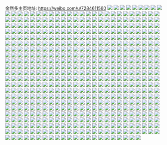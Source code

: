 金然多主页地址: https://weibo.com/u/7284611560 
![](https://wx4.sinaimg.cn/mw2000/007WZueQly1h9jnx8wd5dj32bc2bcnpd.jpg) 
![](https://wx4.sinaimg.cn/mw2000/007WZueQly1h9jd0qlh08j32c0340e3u.jpg) 
![](https://wx4.sinaimg.cn/mw2000/007WZueQly1h9jbbhhf9dj33402c0h89.jpg) 
![](https://wx4.sinaimg.cn/mw2000/007WZueQly1h9jbbifhr8j31sc2dswvz.jpg) 
![](https://wx4.sinaimg.cn/mw2000/007WZueQly1h9jbtb4vruj30qo1akdky.jpg) 
![](https://wx4.sinaimg.cn/mw2000/007WZueQly1h9jbbj893cj31sc2ds177.jpg) 
![](https://wx4.sinaimg.cn/mw2000/007WZueQly1h9jbhzihjjj30kt139k1j.jpg) 
![](https://wx4.sinaimg.cn/mw2000/007WZueQly1h9g064munsj30u03j71i8.jpg) 
![](https://wx4.sinaimg.cn/mw2000/007WZueQly1h9dqy2khn4j32bc2bcnpe.jpg) 
![](https://wx4.sinaimg.cn/mw2000/007WZueQly1h95oo28rxxj32bc2bc7wh.jpg) 
![](https://wx4.sinaimg.cn/mw2000/007WZueQly1h95otg70auj31o01o0nli.jpg) 
![](https://wx4.sinaimg.cn/mw2000/007WZueQly1h94jt4yddzj32bc2bce3u.jpg) 
![](https://wx4.sinaimg.cn/mw2000/007WZueQly1h8wcj85te2j30u00s1jwa.jpg) 
![](https://wx4.sinaimg.cn/mw2000/007WZueQly1h8s0ifh91lj30u01uo7aj.jpg) 
![](https://wx4.sinaimg.cn/mw2000/007WZueQly1h8s0ifvciyj30u01uowmy.jpg) 
![](https://wx4.sinaimg.cn/mw2000/007WZueQly1h8qqxd5sj1j34gw6pc1l2.jpg) 
![](https://wx4.sinaimg.cn/mw2000/007WZueQly1h8qqxeawc3j32yo4g0qv6.jpg) 
![](https://wx4.sinaimg.cn/mw2000/007WZueQly1h8qqxevktdj30u01hcgs9.jpg) 
![](https://wx4.sinaimg.cn/mw2000/007WZueQly1h8qqxg68pfj32dk480npg.jpg) 
![](https://wx4.sinaimg.cn/mw2000/007WZueQly1h8pwi8wyfjj32bc334qv5.jpg) 
![](https://wx4.sinaimg.cn/mw2000/007WZueQly1h8pwi83h2mj30u01uojy2.jpg) 
![](https://wx4.sinaimg.cn/mw2000/007WZueQly1h8maa5r6hzj33342bc4qq.jpg) 
![](https://wx4.sinaimg.cn/mw2000/007WZueQly1h8irtarg05j30qo0k0dg6.jpg) 
![](https://wx4.sinaimg.cn/mw2000/007WZueQly1h8irslz236j30u074u7wh.jpg) 
![](https://wx4.sinaimg.cn/mw2000/007WZueQly1h8ionk5702j32bc2bcx6q.jpg) 
![](https://wx4.sinaimg.cn/mw2000/007WZueQly1h8fx91x2j7j32bc2bc1ky.jpg) 
![](https://wx4.sinaimg.cn/mw2000/007WZueQly1h8fi3fd8ylj30u01uotjn.jpg) 
![](https://wx4.sinaimg.cn/mw2000/007WZueQly1h8fi3fxvjcj30u029y17e.jpg) 
![](https://wx4.sinaimg.cn/mw2000/007WZueQly1h8e4ji9d4nj32bc2bcnpd.jpg) 
![](https://wx4.sinaimg.cn/mw2000/007WZueQly1h8e4jhbe5rj32bc2bcu0x.jpg) 
![](https://wx4.sinaimg.cn/mw2000/007WZueQly1h8e4jjb3a3j32bc2bckjl.jpg) 
![](https://wx4.sinaimg.cn/mw2000/007WZueQly1h8adilk3b5j32bc2bcnpd.jpg) 
![](https://wx4.sinaimg.cn/mw2000/007WZueQly1h8ad8tel3ej32bc2bc4qs.jpg) 
![](https://wx4.sinaimg.cn/mw2000/007WZueQly1h8a9ic78z3j32bc2bckjl.jpg) 
![](https://wx4.sinaimg.cn/mw2000/007WZueQly1h8a8qbrqmjj32bc2bcx6p.jpg) 
![](https://wx4.sinaimg.cn/mw2000/007WZueQly1h8a8qegy6vj32bc2bce81.jpg) 
![](https://wx4.sinaimg.cn/mw2000/007WZueQly1h89dvnli3yj30qo0qodgx.jpg) 
![](https://wx4.sinaimg.cn/mw2000/007WZueQly1h878mr1xvtj31uo0u07hv.jpg) 
![](https://wx4.sinaimg.cn/mw2000/007WZueQly1h86vxfxnb1j30u015wtfj.jpg) 
![](https://wx4.sinaimg.cn/mw2000/007WZueQly1h862ihxsq1j31uo0u0drs.jpg) 
![](https://wx4.sinaimg.cn/mw2000/007WZueQly1h84wpwozwaj30u01uoqg5.jpg) 
![](https://wx4.sinaimg.cn/mw2000/007WZueQly1h84wdz0yzzj30u01uok50.jpg) 
![](https://wx4.sinaimg.cn/mw2000/007WZueQly1h84t8qchqoj32bc2bckjl.jpg) 
![](https://wx4.sinaimg.cn/mw2000/007WZueQly1h84t8rqub5j32bc2bc4qq.jpg) 
![](https://wx4.sinaimg.cn/mw2000/007WZueQly1h84qxm9wt1j32bc2bchdu.jpg) 
![](https://wx4.sinaimg.cn/mw2000/007WZueQly1h84lfynizkj32bc2bcu0x.jpg) 
![](https://wx4.sinaimg.cn/mw2000/007WZueQly1h84g5qicexj32bc2bc1kx.jpg) 
![](https://wx4.sinaimg.cn/mw2000/007WZueQly1h84g5pql09j32bc2bce81.jpg) 
![](https://wx4.sinaimg.cn/mw2000/007WZueQly1h84g5r9k2zj32bc2bcu0x.jpg) 
![](https://wx4.sinaimg.cn/mw2000/007WZueQly1h84g5scn50j32bc2bcu0y.jpg) 
![](https://wx4.sinaimg.cn/mw2000/007WZueQly1h83qhlnn5hj32bc2bcb29.jpg) 
![](https://wx4.sinaimg.cn/mw2000/007WZueQly1h83qhmhmvwj32bc2bc1kx.jpg) 
![](https://wx4.sinaimg.cn/mw2000/007WZueQly1h83qho54yjj32bc2bc7wh.jpg) 
![](https://wx4.sinaimg.cn/mw2000/007WZueQly1h83qhzkee3j32bc2bce81.jpg) 
![](https://wx4.sinaimg.cn/mw2000/007WZueQly1h839kmuevkj32bc2bcb2b.jpg) 
![](https://wx4.sinaimg.cn/mw2000/007WZueQly1h7zut4skewj32bc2bcnpe.jpg) 
![](https://wx4.sinaimg.cn/mw2000/007WZueQly1h7r63r3ejcj30o00didhp.jpg) 
![](https://wx4.sinaimg.cn/mw2000/007WZueQly1h7mcs47d1cj32bc2bckjm.jpg) 
![](https://wx4.sinaimg.cn/mw2000/007WZueQly1h7mcs5n4g5j32bc2bcx6p.jpg) 
![](https://wx4.sinaimg.cn/mw2000/007WZueQly1h7mcs6tqh4j32bc2bckjl.jpg) 
![](https://wx4.sinaimg.cn/mw2000/007WZueQly1h7maiddfm7j32bc2bcu0y.jpg) 
![](https://wx4.sinaimg.cn/mw2000/007WZueQly1h7magzi822j32bc2bcb2a.jpg) 
![](https://wx4.sinaimg.cn/mw2000/007WZueQly1h7mabtxcvxj32bc2bce82.jpg) 
![](https://wx4.sinaimg.cn/mw2000/007WZueQly1h7m1mwo6xmj32bc2bcqv7.jpg) 
![](https://wx4.sinaimg.cn/mw2000/007WZueQly1h7g0aqyu7ij32bc2bc4qp.jpg) 
![](https://wx4.sinaimg.cn/mw2000/007WZueQly1h7fzujpzzdj32bc2bcx6p.jpg) 
![](https://wx4.sinaimg.cn/mw2000/007WZueQly1h7f3dxo01pj30go0e6ac6.jpg) 
![](https://wx4.sinaimg.cn/mw2000/007WZueQly1h7f3dx78uqj30u00mnac8.jpg) 
![](https://wx4.sinaimg.cn/mw2000/007WZueQly1h7f3dxg5ilj30o20poq3e.jpg) 
![](https://wx4.sinaimg.cn/mw2000/007WZueQly1h7cnlk8bygj30qo0qowet.jpg) 
![](https://wx4.sinaimg.cn/mw2000/007WZueQly1h7cix6vf81j32bc2bcqv5.jpg) 
![](https://wx4.sinaimg.cn/mw2000/007WZueQly1h7bwhxdn1jj30u01uoalm.jpg) 
![](https://wx4.sinaimg.cn/mw2000/007WZueQly1h78i79stwwj30tz0mc436.jpg) 
![](https://wx4.sinaimg.cn/mw2000/007WZueQly1h78ekv8zr5j32bc2bc4ln.jpg) 
![](https://wx4.sinaimg.cn/mw2000/007WZueQly1h76wkrbphpj32bc2bcx6p.jpg) 
![](https://wx4.sinaimg.cn/mw2000/007WZueQly1h76wksl13kj32bc2bcdr0.jpg) 
![](https://wx4.sinaimg.cn/mw2000/007WZueQly1h6ulfrxcq6j32bc2bc4qq.jpg) 
![](https://wx4.sinaimg.cn/mw2000/007WZueQly1h6q3g2yy8xj32bc2bcqv5.jpg) 
![](https://wx4.sinaimg.cn/mw2000/007WZueQly1h6pyypzv1fj32bc2bcqv6.jpg) 
![](https://wx4.sinaimg.cn/mw2000/007WZueQly1h6pyyrgcwej32bc2bcaqh.jpg) 
![](https://wx4.sinaimg.cn/mw2000/007WZueQly1h6our8bzh1j31c00r04dn.jpg) 
![](https://wx4.sinaimg.cn/mw2000/007WZueQly1h6oy0krbjcj32bc2bcdm0.jpg) 
![](https://wx4.sinaimg.cn/mw2000/007WZueQly1h6onlhd4msj32bc2bcqv6.jpg) 
![](https://wx4.sinaimg.cn/mw2000/007WZueQly1h6oe7fk0lnj32bc2bctee.jpg) 
![](https://wx4.sinaimg.cn/mw2000/007WZueQly1h6oe7gdomtj32bc2bctg0.jpg) 
![](https://wx4.sinaimg.cn/mw2000/007WZueQly1h6mav3dz9ij32bc2bc4qp.jpg) 
![](https://wx4.sinaimg.cn/mw2000/007WZueQly1h6gu942m2yj32bc2bc7wi.jpg) 
![](https://wx4.sinaimg.cn/mw2000/007WZueQly1h6edhw2q0uj30u01uo435.jpg) 
![](https://wx4.sinaimg.cn/mw2000/007WZueQly1h67iftw0ftj32bc2bckjl.jpg) 
![](https://wx4.sinaimg.cn/mw2000/007WZueQly1h61yl5w4u6j32bc2bc1kx.jpg) 
![](https://wx4.sinaimg.cn/mw2000/007WZueQly1h61xq11o9dj32c02c0k9m.jpg) 
![](https://wx4.sinaimg.cn/mw2000/007WZueQly1h61c4dzq98j33sw3sw4qp.jpg) 
![](https://wx4.sinaimg.cn/mw2000/007WZueQly1h60ql3pmscj32bc2bc7wi.jpg) 
![](https://wx4.sinaimg.cn/mw2000/007WZueQly1h60pwvj7hdj32bc2bctt5.jpg) 
![](https://wx4.sinaimg.cn/mw2000/007WZueQly1h60pwwi09aj32bc2bcdzi.jpg) 
![](https://wx4.sinaimg.cn/mw2000/007WZueQly1h5tr7zj12oj33sw3swu0x.jpg) 
![](https://wx4.sinaimg.cn/mw2000/007WZueQly1h5scm8yh4sj32bc2bch82.jpg) 
![](https://wx4.sinaimg.cn/mw2000/007WZueQly1h5nz9m1r63j32bc2bcb29.jpg) 
![](https://wx4.sinaimg.cn/mw2000/007WZueQly1h5dn6696gyj32bc2bc7wi.jpg) 
![](https://wx4.sinaimg.cn/mw2000/007WZueQly1h5c8icxljnj30u01uotnf.jpg) 
![](https://wx4.sinaimg.cn/mw2000/007WZueQly1h5c8idmvh6j30u01uonc1.jpg) 
![](https://wx4.sinaimg.cn/mw2000/007WZueQly1h5c8ieagl7j30u01uo4dm.jpg) 
![](https://wx4.sinaimg.cn/mw2000/007WZueQly1h58tqgr5k5j32bc2bcqv5.jpg) 
![](https://wx4.sinaimg.cn/mw2000/007WZueQly1h53askwnp6j30ki0n5tah.jpg) 
![](https://wx4.sinaimg.cn/mw2000/007WZueQly1h53anzwvy2j30u013zq7q.jpg) 
![](https://wx4.sinaimg.cn/mw2000/007WZueQly1h53asdkpnfj30u01hcqgd.jpg) 
![](https://wx4.sinaimg.cn/mw2000/007WZueQly1h53aovr450j30u00u0dk2.jpg) 
![](https://wx4.sinaimg.cn/mw2000/007WZueQly1h53alt32gzj30u05ceb29.jpg) 
![](https://wx4.sinaimg.cn/mw2000/007WZueQly1h53alvhjidj30u031pni4.jpg) 
![](https://wx4.sinaimg.cn/mw2000/007WZueQly1h53apdhxfmj30u01t076x.jpg) 
![](https://wx4.sinaimg.cn/mw2000/007WZueQly1h53alwxx8xj30u034rng3.jpg) 
![](https://wx4.sinaimg.cn/mw2000/007WZueQly1h53amj0z3vj30u020qgz0.jpg) 
![](https://wx4.sinaimg.cn/mw2000/007WZueQly1h50f2cwkkbj33342bc4qq.jpg) 
![](https://wx4.sinaimg.cn/mw2000/007WZueQly1h4yaua6oc7j30u01uowpj.jpg) 
![](https://wx4.sinaimg.cn/mw2000/007WZueQly1h4y1mgfyrrj33342bce82.jpg) 
![](https://wx4.sinaimg.cn/mw2000/007WZueQly1h4xb1yqh0pj32bc2bc4qq.jpg) 
![](https://wx4.sinaimg.cn/mw2000/007WZueQly1h4xb20aqczj32bc2bcb29.jpg) 
![](https://wx4.sinaimg.cn/mw2000/007WZueQly1h4w13m0hu4j32bc2bce81.jpg) 
![](https://wx4.sinaimg.cn/mw2000/007WZueQly1h4w13ne9n7j32bc2bce82.jpg) 
![](https://wx4.sinaimg.cn/mw2000/007WZueQly1h4w175fddyj32bc2bce81.jpg) 
![](https://wx4.sinaimg.cn/mw2000/007WZueQly1h4w1786fe6j32bc2bcnpd.jpg) 
![](https://wx4.sinaimg.cn/mw2000/007WZueQly1h4v3lnxc27j32bc2bc4qp.jpg) 
![](https://wx4.sinaimg.cn/mw2000/007WZueQly1h4un695amyj32bc2bcu0x.jpg) 
![](https://wx4.sinaimg.cn/mw2000/007WZueQly1h4un65yo10j32bc2bc1ky.jpg) 
![](https://wx4.sinaimg.cn/mw2000/007WZueQly1h4sla9la50j32bc2bc4ou.jpg) 
![](https://wx4.sinaimg.cn/mw2000/007WZueQly1h4r37ugvv9j32bc2bchdu.jpg) 
![](https://wx4.sinaimg.cn/mw2000/007WZueQly1h4qipwv75lj32bc2bc4qp.jpg) 
![](https://wx4.sinaimg.cn/mw2000/007WZueQly1h4q35c9qfij30qo188q53.jpg) 
![](https://wx4.sinaimg.cn/mw2000/007WZueQly1h4pcuc8refj33sw3swx6q.jpg) 
![](https://wx4.sinaimg.cn/mw2000/007WZueQly1h4mn97vqgtj30u021ywn9.jpg) 
![](https://wx4.sinaimg.cn/mw2000/007WZueQly1h4mn98nq4ij30u01w5101.jpg) 
![](https://wx4.sinaimg.cn/mw2000/007WZueQly1h4mn9pmd31j30u01uotgb.jpg) 
![](https://wx4.sinaimg.cn/mw2000/007WZueQly1h4lkowcxwlj32bc2bcb2a.jpg) 
![](https://wx4.sinaimg.cn/mw2000/007WZueQly1h4lfusn2t4j32bc2bc7wi.jpg) 
![](https://wx4.sinaimg.cn/mw2000/007WZueQly1h4kish2ej3j32bc2bckjl.jpg) 
![](https://wx4.sinaimg.cn/mw2000/007WZueQly1h4kijszj4qj32bc2bcnpd.jpg) 
![](https://wx4.sinaimg.cn/mw2000/007WZueQly1h4kijqt5kej32bc2bchdu.jpg) 
![](https://wx4.sinaimg.cn/mw2000/007WZueQly1h4kijrxe73j32bc2bcx6p.jpg) 
![](https://wx4.sinaimg.cn/mw2000/007WZueQly1h4kidrw8f7j32bc2bc4qq.jpg) 
![](https://wx4.sinaimg.cn/mw2000/007WZueQly1h4kglltbj6j32bc2bcqv5.jpg) 
![](https://wx4.sinaimg.cn/mw2000/007WZueQly1h4kgb84h6rj32bc2bcx6q.jpg) 
![](https://wx4.sinaimg.cn/mw2000/007WZueQly1h4kdcflrjgj32bc2bcqv5.jpg) 
![](https://wx4.sinaimg.cn/mw2000/007WZueQly1h4kdc3y2qfj32bc2bcx6q.jpg) 
![](https://wx4.sinaimg.cn/mw2000/007WZueQly1h4kdc5569yj32bc2bc4qq.jpg) 
![](https://wx4.sinaimg.cn/mw2000/007WZueQly1h4kdc6qledj32bc2bcnpf.jpg) 
![](https://wx4.sinaimg.cn/mw2000/007WZueQly1h4k86r66dlj32bc2bc1ky.jpg) 
![](https://wx4.sinaimg.cn/mw2000/007WZueQly1h4jmegr6ymj31342abqjj.jpg) 
![](https://wx4.sinaimg.cn/mw2000/007WZueQly1h4jmehc5fpj31342abwuh.jpg) 
![](https://wx4.sinaimg.cn/mw2000/007WZueQly1h4h7dr9g95j30zk24x0x6.jpg) 
![](https://wx4.sinaimg.cn/mw2000/007WZueQly1h4gtqunyg4j30u01uo7bq.jpg) 
![](https://wx4.sinaimg.cn/mw2000/007WZueQly1h4ft2fhpwij32bc2bcb29.jpg) 
![](https://wx4.sinaimg.cn/mw2000/007WZueQly1h4ft2gt13kj32bc2bc4qp.jpg) 
![](https://wx4.sinaimg.cn/mw2000/007WZueQly1h46sauhj11j32bc2bce82.jpg) 
![](https://wx4.sinaimg.cn/mw2000/007WZueQly1h46samkwuhj32bc2bckjm.jpg) 
![](https://wx4.sinaimg.cn/mw2000/007WZueQly1h46sapqty0j32bc2bc7wj.jpg) 
![](https://wx4.sinaimg.cn/mw2000/007WZueQly1h46sasnryjj32bc2bc7wi.jpg) 
![](https://wx4.sinaimg.cn/mw2000/007WZueQly1h46sar8vj7j32bc2bcu0x.jpg) 
![](https://wx4.sinaimg.cn/mw2000/007WZueQly1h46ia1bf3nj32bc2bcnpd.jpg) 
![](https://wx4.sinaimg.cn/mw2000/007WZueQly1h46ia2sdy5j32bc2bchdt.jpg) 
![](https://wx4.sinaimg.cn/mw2000/007WZueQly1h46i9lg7fej32bc2bchdu.jpg) 
![](https://wx4.sinaimg.cn/mw2000/007WZueQly1h46i9pdqx0j32bc2bckjm.jpg) 
![](https://wx4.sinaimg.cn/mw2000/007WZueQly1h46i9s46hmj32bc2bchdu.jpg) 
![](https://wx4.sinaimg.cn/mw2000/007WZueQly1h46i9wshsaj32bc2bc7wj.jpg) 
![](https://wx4.sinaimg.cn/mw2000/007WZueQly1h46i9zqjnhj32bc2bcnpe.jpg) 
![](https://wx4.sinaimg.cn/mw2000/007WZueQly1h2vdy7etuij32eo38wu0y.jpg) 
![](https://wx4.sinaimg.cn/mw2000/007WZueQly1h2vdyc2c93j32eo38whdu.jpg) 
![](https://wx4.sinaimg.cn/mw2000/007WZueQly1h2vdy4z6anj32eo38wb2a.jpg) 
![](https://wx4.sinaimg.cn/mw2000/007WZueQly1h2vdydx5ibj32eo38w7wi.jpg) 
![](https://wx4.sinaimg.cn/mw2000/007WZueQly1h2vd8ckavtj32eo38w1ky.jpg) 
![](https://wx4.sinaimg.cn/mw2000/007WZueQly1h2vd8b870mj32eo38wb2a.jpg) 
![](https://wx4.sinaimg.cn/mw2000/007WZueQly1h2vccoxkm4j32bc2bcx6p.jpg) 
![](https://wx4.sinaimg.cn/mw2000/007WZueQly1h2vccqgyukj32bc2bckjm.jpg) 
![](https://wx4.sinaimg.cn/mw2000/007WZueQly1h2vcctajx6j32bc2bcu0y.jpg) 
![](https://wx4.sinaimg.cn/mw2000/007WZueQly1h2vccv6ov2j32bc2bcqv6.jpg) 
![](https://wx4.sinaimg.cn/mw2000/007WZueQly1h2vatdzvlej34mo2lsx6q.jpg) 
![](https://wx4.sinaimg.cn/mw2000/007WZueQly1h2vatgyqz0j34mo2lsu0y.jpg) 
![](https://wx4.sinaimg.cn/mw2000/007WZueQly1h2vbrnudw9j30u01uotgw.jpg) 
![](https://wx4.sinaimg.cn/mw2000/007WZueQly1h2vanciuajj32eo38we81.jpg) 
![](https://wx4.sinaimg.cn/mw2000/007WZueQly1h2vapyzmc7j30u014gn2l.jpg) 
![](https://wx4.sinaimg.cn/mw2000/007WZueQly1h2vapj4rq2j30u014gjx1.jpg) 
![](https://wx4.sinaimg.cn/mw2000/007WZueQly1h2vaolwa6hj30u014gaeq.jpg) 
![](https://wx4.sinaimg.cn/mw2000/007WZueQly1h2v5a3jlhpj32eo38wqv5.jpg) 
![](https://wx4.sinaimg.cn/mw2000/007WZueQly1h2v5adr03nj30qo0zyacw.jpg) 
![](https://wx4.sinaimg.cn/mw2000/007WZueQly1h1t8qo6393j32204kgb2a.jpg) 
![](https://wx4.sinaimg.cn/mw2000/007WZueQly1h1t85zjukaj32bc2bc4qp.jpg) 
![](https://wx4.sinaimg.cn/mw2000/007WZueQly1h1t3m12m4sj30u01uodr8.jpg) 
![](https://wx4.sinaimg.cn/mw2000/007WZueQly1h1sz4zxd7vj30k00zkdkg.jpg) 
![](https://wx4.sinaimg.cn/mw2000/007WZueQly1h1sx7fhkwgj30u01uok1v.jpg) 
![](https://wx4.sinaimg.cn/mw2000/007WZueQly1h1sx7cvky3j30u01uoq6k.jpg) 
![](https://wx4.sinaimg.cn/mw2000/007WZueQly1h1sxaeek1kj32bc2bc4qp.jpg) 
![](https://wx4.sinaimg.cn/mw2000/007WZueQly1h1sra6z6wwj32bc2bchdu.jpg) 
![](https://wx4.sinaimg.cn/mw2000/007WZueQly1h1sr9zre21j32bc2bcb2a.jpg) 
![](https://wx4.sinaimg.cn/mw2000/007WZueQly1h1sra3f78hj32bc2bcnpe.jpg) 
![](https://wx4.sinaimg.cn/mw2000/007WZueQly1h1rzho539cj308w0a0gm6.jpg) 
![](https://wx4.sinaimg.cn/mw2000/007WZueQly1h1rzhrhdzhj32eo38we81.jpg) 
![](https://wx4.sinaimg.cn/mw2000/007WZueQly1h1rzhtw7iij32eo38wu0y.jpg) 
![](https://wx4.sinaimg.cn/mw2000/007WZueQly1h1rzhvs2cjj32eo38w7wi.jpg) 
![](https://wx4.sinaimg.cn/mw2000/007WZueQly1h1rzhwalt5j308w0a0wf5.jpg) 
![](https://wx4.sinaimg.cn/mw2000/007WZueQly1h1rzhyg2r4j32eo38we82.jpg) 
![](https://wx4.sinaimg.cn/mw2000/007WZueQly1h1rzhzdhsnj31hc1o0aya.jpg) 
![](https://wx4.sinaimg.cn/mw2000/007WZueQly1h1rzi0zc80j32eo38w1ky.jpg) 
![](https://wx4.sinaimg.cn/mw2000/007WZueQly1h1rzi3ofoij32eo38wb2a.jpg) 
![](https://wx4.sinaimg.cn/mw2000/007WZueQly1h1rzf9jgqoj32eo38whdw.jpg) 
![](https://wx4.sinaimg.cn/mw2000/007WZueQly1h1rzemesroj32eo38w7wi.jpg) 
![](https://wx4.sinaimg.cn/mw2000/007WZueQly1h1rzeoqy1aj32eo38wkjm.jpg) 
![](https://wx4.sinaimg.cn/mw2000/007WZueQly1h1rz9qk8bnj32eo38wkjl.jpg) 
![](https://wx4.sinaimg.cn/mw2000/007WZueQly1h1rr9dzebvj32bc2bcu0x.jpg) 
![](https://wx4.sinaimg.cn/mw2000/007WZueQly1h1roghuabij32bc2bchdu.jpg) 
![](https://wx4.sinaimg.cn/mw2000/007WZueQly1h12teyjt9gj32eo38w1cm.jpg) 
![](https://wx4.sinaimg.cn/mw2000/007WZueQly1h12te96ubuj32eo38w1j7.jpg) 
![](https://wx4.sinaimg.cn/mw2000/007WZueQly1h12tea6c5wj32eo38w4qp.jpg) 
![](https://wx4.sinaimg.cn/mw2000/007WZueQly1h12teaw4ynj32eo38we4p.jpg) 
![](https://wx4.sinaimg.cn/mw2000/007WZueQly1h12tdc8cq4j32eo38whdu.jpg) 
![](https://wx4.sinaimg.cn/mw2000/007WZueQly1h12tde81j4j32eo38wx6p.jpg) 
![](https://wx4.sinaimg.cn/mw2000/007WZueQly1h12tdg16q2j32eo38wx6q.jpg) 
![](https://wx4.sinaimg.cn/mw2000/007WZueQly1h12tdhpu01j32eo38w4qq.jpg) 
![](https://wx4.sinaimg.cn/mw2000/007WZueQly1h12tdizdggj32eo38w1ky.jpg) 
![](https://wx4.sinaimg.cn/mw2000/007WZueQly1h12tdkdrz7j32eo38wnpe.jpg) 
![](https://wx4.sinaimg.cn/mw2000/007WZueQly1h12tdlja3hj32eo38w7wi.jpg) 
![](https://wx4.sinaimg.cn/mw2000/007WZueQly1h12tdnaikjj32eo38we83.jpg) 
![](https://wx4.sinaimg.cn/mw2000/007WZueQly1h12tdpa2asj32eo38whdv.jpg) 
![](https://wx4.sinaimg.cn/mw2000/007WZueQly1h12t1eyncqj32eo38w4qq.jpg) 
![](https://wx4.sinaimg.cn/mw2000/007WZueQly1h12t1g21tuj32eo38w7wi.jpg) 
![](https://wx4.sinaimg.cn/mw2000/007WZueQly1h12syhb8vxj32eo38we82.jpg) 
![](https://wx4.sinaimg.cn/mw2000/007WZueQly1h12syjwewwj32eo38wnpe.jpg) 
![](https://wx4.sinaimg.cn/mw2000/007WZueQly1h12syl8jm7j32eo38wu0y.jpg) 
![](https://wx4.sinaimg.cn/mw2000/007WZueQly1h12syn4fdaj308w0a0q3k.jpg) 
![](https://wx4.sinaimg.cn/mw2000/007WZueQly1h12syms6wnj32eo38wkjl.jpg) 
![](https://wx4.sinaimg.cn/mw2000/007WZueQly1h12sylwm44j32eo38wb1p.jpg) 
![](https://wx4.sinaimg.cn/mw2000/007WZueQly1h12sx0b64mj32eo38w1ky.jpg) 
![](https://wx4.sinaimg.cn/mw2000/007WZueQly1h12swbjr63j32eo38wnpe.jpg) 
![](https://wx4.sinaimg.cn/mw2000/007WZueQly1h12sq3jwlfj32eo38wb2b.jpg) 
![](https://wx4.sinaimg.cn/mw2000/007WZueQly1h12sq6b874j32eo38wkjm.jpg) 
![](https://wx4.sinaimg.cn/mw2000/007WZueQly1h12sq7sn1zj32eo38wb2b.jpg) 
![](https://wx4.sinaimg.cn/mw2000/007WZueQly1h12sq4x4xlj32eo38wkjm.jpg) 
![](https://wx4.sinaimg.cn/mw2000/007WZueQly1h12sp3tn5kj32eo38w4qg.jpg) 
![](https://wx4.sinaimg.cn/mw2000/007WZueQly1h12sm791lej32eo38wkjm.jpg) 
![](https://wx4.sinaimg.cn/mw2000/007WZueQly1h12sm8qln4j32eo38we82.jpg) 
![](https://wx4.sinaimg.cn/mw2000/007WZueQly1h12sma7ltcj32eo38wb2a.jpg) 
![](https://wx4.sinaimg.cn/mw2000/007WZueQly1h12sgl8szaj32eo38we82.jpg) 
![](https://wx4.sinaimg.cn/mw2000/007WZueQly1h12sgmykjjj32eo38wb2a.jpg) 
![](https://wx4.sinaimg.cn/mw2000/007WZueQly1h12sgojsrhj32eo38whdu.jpg) 
![](https://wx4.sinaimg.cn/mw2000/007WZueQly1h12sgpwzh6j32eo38wkjm.jpg) 
![](https://wx4.sinaimg.cn/mw2000/007WZueQly1h12mvgqmdsj308w0a0aao.jpg) 
![](https://wx4.sinaimg.cn/mw2000/007WZueQly1h12mvh8zldj308w0a03yw.jpg) 
![](https://wx4.sinaimg.cn/mw2000/007WZueQly1h12mvhgj3ej308w0a00sz.jpg) 
![](https://wx4.sinaimg.cn/mw2000/007WZueQly1h12mvho7yej308w0a0dg9.jpg) 
![](https://wx4.sinaimg.cn/mw2000/007WZueQly1h12m804otrj30xk14o0y3.jpg) 
![](https://wx4.sinaimg.cn/mw2000/007WZueQly1h12m80r0b0j31hc1404cm.jpg) 
![](https://wx4.sinaimg.cn/mw2000/007WZueQly1h12iwzpvn3j32eo38wu0z.jpg) 
![](https://wx4.sinaimg.cn/mw2000/007WZueQly1h12imse5xrj32eo38wnpd.jpg) 
![](https://wx4.sinaimg.cn/mw2000/007WZueQly1h0zsfz433vj32bc2bcnpd.jpg) 
![](https://wx4.sinaimg.cn/mw2000/007WZueQly1h0zsg22g6kj32bc2bc7wi.jpg) 
![](https://wx4.sinaimg.cn/mw2000/007WZueQly1h0zsg0ph0mj32bc2bc4qq.jpg) 
![](https://wx4.sinaimg.cn/mw2000/007WZueQly1h0zsg2pdlbj30zj1hcdwq.jpg) 
![](https://wx4.sinaimg.cn/mw2000/007WZueQly1h0zsg6vkmtj347q2dce82.jpg) 
![](https://wx4.sinaimg.cn/mw2000/007WZueQly1h0zsg4s3buj33341qib2a.jpg) 
![](https://wx4.sinaimg.cn/mw2000/007WZueQly1h0x09k8h3ij30u01uo11g.jpg) 
![](https://wx4.sinaimg.cn/mw2000/007WZueQly1h0x09kk24mj30u01uodo7.jpg) 
![](https://wx4.sinaimg.cn/mw2000/007WZueQly1h0x09lccb9j32bc2bcu0x.jpg) 
![](https://wx4.sinaimg.cn/mw2000/007WZueQly1h0x09m83pdj32bc2bcu0x.jpg) 
![](https://wx4.sinaimg.cn/mw2000/007WZueQly1h0wmxzufqxj30u01uo4a0.jpg) 
![](https://wx4.sinaimg.cn/mw2000/007WZueQly1h0wgc60iz1j30qo0f0dh6.jpg) 
![](https://wx4.sinaimg.cn/mw2000/007WZueQly1h0wgc697jhj30qo0f0wfl.jpg) 
![](https://wx4.sinaimg.cn/mw2000/007WZueQly1h0wfas5hc2j32bc2bc1kx.jpg) 
![](https://wx4.sinaimg.cn/mw2000/007WZueQly1h0wfaso0qvj31kx1kxdz1.jpg) 
![](https://wx4.sinaimg.cn/mw2000/007WZueQly1h0wf7cygocj32bc2bcqv5.jpg) 
![](https://wx4.sinaimg.cn/mw2000/007WZueQly1h0wbf8mjnyj30u00n5q66.jpg) 
![](https://wx4.sinaimg.cn/mw2000/007WZueQly1h0vsuc8r4fj32bc2bcayj.jpg) 
![](https://wx4.sinaimg.cn/mw2000/007WZueQly1h0vsudhaylj32bc2bc1kx.jpg) 
![](https://wx4.sinaimg.cn/mw2000/007WZueQly1h0vpdr4fpwj32bc2bckjm.jpg) 
![](https://wx4.sinaimg.cn/mw2000/007WZueQly1h0vnwauybqj30u01uo108.jpg) 
![](https://wx4.sinaimg.cn/mw2000/007WZueQly1h0vg6q1b27j30u00v679a.jpg) 
![](https://wx4.sinaimg.cn/mw2000/007WZueQly1h0un6ovn6sj32bc2bcx6p.jpg) 
![](https://wx4.sinaimg.cn/mw2000/007WZueQly1h0un6prtsgj32bc2bce81.jpg) 
![](https://wx4.sinaimg.cn/mw2000/007WZueQly1h0tf4byij6j32bc2bc1ky.jpg) 
![](https://wx4.sinaimg.cn/mw2000/007WZueQgy1h0saeb3p57j30u009h75y.jpg) 
![](https://wx4.sinaimg.cn/mw2000/007WZueQly1h0s201y8jfj30c80ga3yj.jpg) 
![](https://wx4.sinaimg.cn/mw2000/007WZueQly1h0r8v4mp4qj33sw3sw7wh.jpg) 
![](https://wx4.sinaimg.cn/mw2000/007WZueQly1h0r8v5t4evj32bc2bc4qp.jpg) 
![](https://wx4.sinaimg.cn/mw2000/007WZueQly1h0r8v7aqimj32bc2bcb29.jpg) 
![](https://wx4.sinaimg.cn/mw2000/007WZueQly1h0r8v8bf4aj32bc2bce81.jpg) 
![](https://wx4.sinaimg.cn/mw2000/007WZueQly1h0r8vag2gbj33sw3swb29.jpg) 
![](https://wx4.sinaimg.cn/mw2000/007WZueQly1h0r8vbp6csj32bc2bc1ij.jpg) 
![](https://wx4.sinaimg.cn/mw2000/007WZueQly1h0r42kflbxj30u00gxwij.jpg) 
![](https://wx4.sinaimg.cn/mw2000/007WZueQly1h0qzf96gavj32bc2bchdu.jpg) 
![](https://wx4.sinaimg.cn/mw2000/007WZueQly1h0qxbesmovj32bc2bcu0x.jpg) 
![](https://wx4.sinaimg.cn/mw2000/007WZueQly1h0qnvzskt4j31uo0u0qii.jpg) 
![](https://wx4.sinaimg.cn/mw2000/007WZueQly1h0qnw0b3x0j31uo0u04ed.jpg) 
![](https://wx4.sinaimg.cn/mw2000/007WZueQly1h0qnw0yh8gj31uo0u0nc5.jpg) 
![](https://wx4.sinaimg.cn/mw2000/007WZueQly1h0qnw1khooj31uo0u0k67.jpg) 
![](https://wx4.sinaimg.cn/mw2000/007WZueQly1h0qnw24jn2j31uo0u0h08.jpg) 
![](https://wx4.sinaimg.cn/mw2000/007WZueQly1h0qnw2l4opj31uo0u0k5r.jpg) 
![](https://wx4.sinaimg.cn/mw2000/007WZueQly1h0qnw36qfsj31uo0u0wtc.jpg) 
![](https://wx4.sinaimg.cn/mw2000/007WZueQly1h0qnw3q096j31uo0u04d8.jpg) 
![](https://wx4.sinaimg.cn/mw2000/007WZueQly1h0osp9imk1j32c02c0hdt.jpg) 
![](https://wx4.sinaimg.cn/mw2000/007WZueQly1h0ospahvc3j32c02c0npd.jpg) 
![](https://wx4.sinaimg.cn/mw2000/007WZueQly1h0ospk6io8j33sw3sw1kz.jpg) 
![](https://wx4.sinaimg.cn/mw2000/007WZueQly1h0ospmfrc9j32bc2bc1kx.jpg) 
![](https://wx4.sinaimg.cn/mw2000/007WZueQly1h0osphrz44j32bc2bc1ky.jpg) 
![](https://wx4.sinaimg.cn/mw2000/007WZueQly1h0ospg4p1yj32bc2bcnpd.jpg) 
![](https://wx4.sinaimg.cn/mw2000/007WZueQly1h0osplacvwj32bc2bc1kx.jpg) 
![](https://wx4.sinaimg.cn/mw2000/007WZueQly1h0ospcvligj33sw3swhdu.jpg) 
![](https://wx4.sinaimg.cn/mw2000/007WZueQly1h0ospf4t8xj33sw3swnpe.jpg) 
![](https://wx4.sinaimg.cn/mw2000/007WZueQgy1h0myyghalhj32bc2bckjl.jpg) 
![](https://wx4.sinaimg.cn/mw2000/007WZueQly1h0mgpg7msaj30u01uo7bw.jpg) 
![](https://wx4.sinaimg.cn/mw2000/007WZueQly1h0lzda449bj30u01uoqa2.jpg) 
![](https://wx4.sinaimg.cn/mw2000/007WZueQly1h0kw3dfmrtj309zcmse81.jpg) 
![](https://wx4.sinaimg.cn/mw2000/007WZueQly1h0kw3eh1yaj30u07t2b29.jpg) 
![](https://wx4.sinaimg.cn/mw2000/007WZueQly1h0kw3h91gpj30lbcms1ky.jpg) 
![](https://wx4.sinaimg.cn/mw2000/007WZueQly1h0kw3kll7uj30r4cmyqv7.jpg) 
![](https://wx4.sinaimg.cn/mw2000/007WZueQly1h0kw3oiytjj30locn4hdv.jpg) 
![](https://wx4.sinaimg.cn/mw2000/007WZueQly1h0j2zktvugj30u01uodm7.jpg) 
![](https://wx4.sinaimg.cn/mw2000/007WZueQly1h0j2zlceu0j30u01uowkp.jpg) 
![](https://wx4.sinaimg.cn/mw2000/007WZueQly1h0inbzha8pj32bc2bchdt.jpg) 
![](https://wx4.sinaimg.cn/mw2000/007WZueQly1h0fk1w6undj30u027iqii.jpg) 
![](https://wx4.sinaimg.cn/mw2000/007WZueQly1h0fk3s1hvyj30u014wn8m.jpg) 
![](https://wx4.sinaimg.cn/mw2000/007WZueQly1h0fderncefj30u00u0dka.jpg) 
![](https://wx4.sinaimg.cn/mw2000/007WZueQly1h0fdcb9a6ij32bc2bc7wh.jpg) 
![](https://wx4.sinaimg.cn/mw2000/007WZueQly1h0edrcrqmvj31uo0u0wqu.jpg) 
![](https://wx4.sinaimg.cn/mw2000/007WZueQly1h0dgnztfzjj32bc2bc1ky.jpg) 
![](https://wx4.sinaimg.cn/mw2000/007WZueQly1h0dgonloahj30u0475hdt.jpg) 
![](https://wx4.sinaimg.cn/mw2000/007WZueQly1h0avmiy71mj30u00ey0vm.jpg) 
![](https://wx4.sinaimg.cn/mw2000/007WZueQly1h0avmj8mr9j30u00fntah.jpg) 
![](https://wx4.sinaimg.cn/mw2000/007WZueQly1h0avmk6wg3j30u00fqn15.jpg) 
![](https://wx4.sinaimg.cn/mw2000/007WZueQly1h0avmkqvnyj30z90wmndd.jpg) 
![](https://wx4.sinaimg.cn/mw2000/007WZueQly1h0avml57ndj31831qdjz0.jpg) 
![](https://wx4.sinaimg.cn/mw2000/007WZueQly1h0avnv3nbtj306q06yaa3.jpg) 
![](https://wx4.sinaimg.cn/mw2000/007WZueQly1h0augt6c1vj32bc2bcx6p.jpg) 
![](https://wx4.sinaimg.cn/mw2000/007WZueQly1h0augx47loj32bc2bcqv5.jpg) 
![](https://wx4.sinaimg.cn/mw2000/007WZueQly1h0auh0pygsj32bc2bcu0x.jpg) 
![](https://wx4.sinaimg.cn/mw2000/007WZueQly1h0aqwpr7vsj30u01uowlq.jpg) 
![](https://wx4.sinaimg.cn/mw2000/007WZueQly1h0aqwq050jj30u01uoahd.jpg) 
![](https://wx4.sinaimg.cn/mw2000/007WZueQly1h0aqwqdheqj30u01uojyp.jpg) 
![](https://wx4.sinaimg.cn/mw2000/007WZueQly1h0aqwrbaw9j30u01uothl.jpg) 
![](https://wx4.sinaimg.cn/mw2000/007WZueQly1h0aqwrp5i0j30u01uo46b.jpg) 
![](https://wx4.sinaimg.cn/mw2000/007WZueQly1h07f4lvfwjj32eo38wx6q.jpg) 
![](https://wx4.sinaimg.cn/mw2000/007WZueQly1h07f4nlvefj32eo38wnpe.jpg) 
![](https://wx4.sinaimg.cn/mw2000/007WZueQly1h07erbugprj32eo38w7wi.jpg) 
![](https://wx4.sinaimg.cn/mw2000/007WZueQly1h07et6olnnj32eo38w000.jpg) 
![](https://wx4.sinaimg.cn/mw2000/007WZueQly1h07etpj5m3j32eo38whdv.jpg) 
![](https://wx4.sinaimg.cn/mw2000/007WZueQly1h07exkixj1j32eo38wqv5.jpg) 
![](https://wx4.sinaimg.cn/mw2000/007WZueQly1h07exnm552j32eo38we82.jpg) 
![](https://wx4.sinaimg.cn/mw2000/007WZueQly1h07expq33kj32eo38wqv5.jpg) 
![](https://wx4.sinaimg.cn/mw2000/007WZueQly1h07ext38xbj32eo38wkjl.jpg) 
![](https://wx4.sinaimg.cn/mw2000/007WZueQly1h07f29nkbbj32eo38wkjl.jpg) 
![](https://wx4.sinaimg.cn/mw2000/007WZueQly1h07f2eaoayj32eo38wb2a.jpg) 
![](https://wx4.sinaimg.cn/mw2000/007WZueQly1h07etwmz5dj32eo38wqv6.jpg) 
![](https://wx4.sinaimg.cn/mw2000/007WZueQly1gzf4rrm0f7j32bc2bc1kz.jpg) 
![](https://wx4.sinaimg.cn/mw2000/007WZueQly1gzf4sqfgkgj30u00u0dok.jpg) 
![](https://wx4.sinaimg.cn/mw2000/007WZueQly1gzed41qgr2j32bc2bc1ky.jpg) 
![](https://wx4.sinaimg.cn/mw2000/007WZueQly1gzed438u82j32bc2bc7wi.jpg) 
![](https://wx4.sinaimg.cn/mw2000/007WZueQly1gzdx3u5uhdj32bc2bchdu.jpg) 
![](https://wx4.sinaimg.cn/mw2000/007WZueQly1gzdeqbq56aj32bc2bcb2a.jpg) 
![](https://wx4.sinaimg.cn/mw2000/007WZueQly1gzdeqcsmlfj30u00u0gtp.jpg) 
![](https://wx4.sinaimg.cn/mw2000/007WZueQly1gzdeqd5381j31r70zj0vx.jpg) 
![](https://wx4.sinaimg.cn/mw2000/007WZueQly1gzdcut0m4rj30b10b4aa9.jpg) 
![](https://wx4.sinaimg.cn/mw2000/007WZueQly1gzb1bvjh56j30u01uo13o.jpg) 
![](https://wx4.sinaimg.cn/mw2000/007WZueQly1gza12c1nkwj30u02iktp4.jpg) 
![](https://wx4.sinaimg.cn/mw2000/007WZueQly1gz9zh9n0kxj30tk1s0qtg.jpg) 
![](https://wx4.sinaimg.cn/mw2000/007WZueQly1gz9vvj2v7fj30u09te7wj.jpg) 
![](https://wx4.sinaimg.cn/mw2000/007WZueQly1gz8jjjmcruj30u01uo7ea.jpg) 
![](https://wx4.sinaimg.cn/mw2000/007WZueQly1gz8jjkehtfj30u03sye42.jpg) 
![](https://wx4.sinaimg.cn/mw2000/007WZueQly1gz8jlm5khgj30u0bb2npe.jpg) 
![](https://wx4.sinaimg.cn/mw2000/007WZueQly1gz8dstofp7j30u012kq8v.jpg) 
![](https://wx4.sinaimg.cn/mw2000/007WZueQly1gz8auq21cgj32bc2bcu0y.jpg) 
![](https://wx4.sinaimg.cn/mw2000/007WZueQly1gz8auobyuqj32bc2bc4qq.jpg) 
![](https://wx4.sinaimg.cn/mw2000/007WZueQly1gz8aumk7cfj32bc2bcb2a.jpg) 
![](https://wx4.sinaimg.cn/mw2000/007WZueQly1gz8auk8508j32bc2bcqv6.jpg) 
![](https://wx4.sinaimg.cn/mw2000/007WZueQly1gz89x22udej32bc2bcnpd.jpg) 
![](https://wx4.sinaimg.cn/mw2000/007WZueQly1gz89msxaexj32bc2bce81.jpg) 
![](https://wx4.sinaimg.cn/mw2000/007WZueQly1gz70oernwoj30u00npjt2.jpg) 
![](https://wx4.sinaimg.cn/mw2000/007WZueQly1gz6dk7i3f8j32bc2bchdu.jpg) 
![](https://wx4.sinaimg.cn/mw2000/007WZueQly1gz5t2o4mqwj30u01uotrh.jpg) 
![](https://wx4.sinaimg.cn/mw2000/007WZueQly1gz5t2oxyroj30u01uongh.jpg) 
![](https://wx4.sinaimg.cn/mw2000/007WZueQly1gz5dnqio7fj30u01uoafy.jpg) 
![](https://wx4.sinaimg.cn/mw2000/007WZueQly1gz3pked0shj30u01uownz.jpg) 
![](https://wx4.sinaimg.cn/mw2000/007WZueQly1gz3pkfah1nj30u00za4my.jpg) 
![](https://wx4.sinaimg.cn/mw2000/007WZueQly1gz3pkg1ppwj30u00zae3d.jpg) 
![](https://wx4.sinaimg.cn/mw2000/007WZueQly1gz3pkgkg8jj30ku0oitmh.jpg) 
![](https://wx4.sinaimg.cn/mw2000/007WZueQly1gz3pkh2ad9j30ku0oiqga.jpg) 
![](https://wx4.sinaimg.cn/mw2000/007WZueQly1gz3pfpb6pkj32bc2bcqv6.jpg) 
![](https://wx4.sinaimg.cn/mw2000/007WZueQly1gz3pfqgd9qj32bc2bckjm.jpg) 
![](https://wx4.sinaimg.cn/mw2000/007WZueQly1gz3otypldfj32bc2bcqv5.jpg) 
![](https://wx4.sinaimg.cn/mw2000/007WZueQly1gz2zldrqpjj32bc2bcqv5.jpg) 
![](https://wx4.sinaimg.cn/mw2000/007WZueQly1gz2zlf3c3gj32bc2bcx6p.jpg) 
![](https://wx4.sinaimg.cn/mw2000/007WZueQly1gz2ztlk3ntj30u04t9kjl.jpg) 
![](https://wx4.sinaimg.cn/mw2000/007WZueQly1gz1ti9zd8oj31be0zjgpe.jpg) 
![](https://wx4.sinaimg.cn/mw2000/007WZueQly1gz0pjtt4yqj31400u0ney.jpg) 
![](https://wx4.sinaimg.cn/mw2000/007WZueQly1gz0pjushd4j31400u0arx.jpg) 
![](https://wx4.sinaimg.cn/mw2000/007WZueQly1gz0pjvyzt9j31400u0apw.jpg) 
![](https://wx4.sinaimg.cn/mw2000/007WZueQly1gz0pjxps9kj32bc2bckjm.jpg) 
![](https://wx4.sinaimg.cn/mw2000/007WZueQly1gz0pjyl1n8j30u0140h0y.jpg) 
![](https://wx4.sinaimg.cn/mw2000/007WZueQly1gz0pjzqcntj30u0140nd1.jpg) 
![](https://wx4.sinaimg.cn/mw2000/007WZueQly1gz0pk0hn78j30u02cuwt2.jpg) 
![](https://wx4.sinaimg.cn/mw2000/007WZueQly1gyyz9zarlwj30im0dz0uq.jpg) 
![](https://wx4.sinaimg.cn/mw2000/007WZueQly1gyyz9ztbyaj30im0dzgnc.jpg) 
![](https://wx4.sinaimg.cn/mw2000/007WZueQly1gyydx7atl6j32bc2bc7wi.jpg) 
![](https://wx4.sinaimg.cn/mw2000/007WZueQly1gyydx9eii7j30u00u0dl7.jpg) 
![](https://wx4.sinaimg.cn/mw2000/007WZueQly1gyxbizrnt2j30u01uodr4.jpg) 
![](https://wx4.sinaimg.cn/mw2000/007WZueQly1gyx8di2piyj30e91agadv.jpg) 
![](https://wx4.sinaimg.cn/mw2000/007WZueQly1gyx5yz0vurj32bc2bcnpf.jpg) 
![](https://wx4.sinaimg.cn/mw2000/007WZueQly1gyx5z0n4xyj32bc2bc4qr.jpg) 
![](https://wx4.sinaimg.cn/mw2000/007WZueQly1gywv4woxy0j32bc2bc7wh.jpg) 
![](https://wx4.sinaimg.cn/mw2000/007WZueQly1gyw0aikbjyj30u00u046o.jpg) 
![](https://wx4.sinaimg.cn/mw2000/007WZueQly1gyw0cuux42j30u00u0k0w.jpg) 
![](https://wx4.sinaimg.cn/mw2000/007WZueQly1gyw0cve2rxj30u00u0gtb.jpg) 
![](https://wx4.sinaimg.cn/mw2000/007WZueQly1gyw0awkggpj30u00u010q.jpg) 
![](https://wx4.sinaimg.cn/mw2000/007WZueQly1gyw0718nwaj32bc2bc7wi.jpg) 
![](https://wx4.sinaimg.cn/mw2000/007WZueQly1gyvvv3hlcbj30st0stdjl.jpg) 
![](https://wx4.sinaimg.cn/mw2000/007WZueQly1gyum1fbd3wj30u04wkb29.jpg) 
![](https://wx4.sinaimg.cn/mw2000/007WZueQly1gysjrnp6f8j30qo12t78p.jpg) 
![](https://wx4.sinaimg.cn/mw2000/007WZueQly1gyrhe58icnj30u03oj4qp.jpg) 
![](https://wx4.sinaimg.cn/mw2000/007WZueQly1gyrhe62t9wj30u01uok6s.jpg) 
![](https://wx4.sinaimg.cn/mw2000/007WZueQly1gyr3wfxsn3j30e80aojsj.jpg) 
![](https://wx4.sinaimg.cn/mw2000/007WZueQly1gyr3wfnvrtj30e80aowfn.jpg) 
![](https://wx4.sinaimg.cn/mw2000/007WZueQly1gyr3wfctkmj30e80aoaaw.jpg) 
![](https://wx4.sinaimg.cn/mw2000/007WZueQly1gyqv80wsvyj30u00u077g.jpg) 
![](https://wx4.sinaimg.cn/mw2000/007WZueQly1gyqv9cun9lj30m80glq7r.jpg) 
![](https://wx4.sinaimg.cn/mw2000/007WZueQly1gyqv9dbyknj30m80gldl7.jpg) 
![](https://wx4.sinaimg.cn/mw2000/007WZueQly1gyqv829xqij30u06utwxo.jpg) 
![](https://wx4.sinaimg.cn/mw2000/007WZueQly1gyqv83m7guj30u04o5kjl.jpg) 
![](https://wx4.sinaimg.cn/mw2000/007WZueQly1gyqv9dn24wj30c80c8aa5.jpg) 
![](https://wx4.sinaimg.cn/mw2000/007WZueQly1gyp2xhctd3j30u01uogvt.jpg) 
![](https://wx4.sinaimg.cn/mw2000/007WZueQly1gyotn5ee4mj30u01uo17u.jpg) 
![](https://wx4.sinaimg.cn/mw2000/007WZueQly1gynipjvz9ej30u01uo16s.jpg) 
![](https://wx4.sinaimg.cn/mw2000/007WZueQly1gync9u9cw2j32bc2bc7wh.jpg) 
![](https://wx4.sinaimg.cn/mw2000/007WZueQly1gymjc6tsekj30u08s0u0y.jpg) 
![](https://wx4.sinaimg.cn/mw2000/007WZueQly1gym5rvws7fj31c01c0qs4.jpg) 
![](https://wx4.sinaimg.cn/mw2000/007WZueQly1gylaskd6gyj31uo1uo4qq.jpg) 
![](https://wx4.sinaimg.cn/mw2000/007WZueQly1gylaspf8cqj31uo1uo7wi.jpg) 
![](https://wx4.sinaimg.cn/mw2000/007WZueQly1gyl8nf758lj30u01uo15c.jpg) 
![](https://wx4.sinaimg.cn/mw2000/007WZueQly1gykhh4lipjj31b02iokjl.jpg) 
![](https://wx4.sinaimg.cn/mw2000/007WZueQly1gykhh60icyj30dw0kw76b.jpg) 
![](https://wx4.sinaimg.cn/mw2000/007WZueQly1gykguob7ohj31uo1uohdt.jpg) 
![](https://wx4.sinaimg.cn/mw2000/007WZueQly1gykguorp9aj30u01uoq9c.jpg) 
![](https://wx4.sinaimg.cn/mw2000/007WZueQly1gykgupi1loj31uo1uoquq.jpg) 
![](https://wx4.sinaimg.cn/mw2000/007WZueQly1gykgv78fvkj30qo0qo0uv.jpg) 
![](https://wx4.sinaimg.cn/mw2000/007WZueQly1gykgfjh6xoj30u00u00zq.jpg) 
![](https://wx4.sinaimg.cn/mw2000/007WZueQly1gykgfk14jtj30u00u010c.jpg) 
![](https://wx4.sinaimg.cn/mw2000/007WZueQly1gykgfkncxlj30u00u0qc8.jpg) 
![](https://wx4.sinaimg.cn/mw2000/007WZueQly1gykardjw35j31uo1uo1ky.jpg) 
![](https://wx4.sinaimg.cn/mw2000/007WZueQly1gyjzwjzc26j30u01uojxc.jpg) 
![](https://wx4.sinaimg.cn/mw2000/007WZueQly1gy5c1u2eooj30f01vhdlt.jpg) 
![](https://wx4.sinaimg.cn/mw2000/007WZueQly1gxzdohkn5kj31w01w0kjl.jpg) 
![](https://wx4.sinaimg.cn/mw2000/007WZueQly1gxyk26udztj30u00u0woa.jpg) 
![](https://wx4.sinaimg.cn/mw2000/007WZueQly1gxyk2a0ijxj30u00u0gy0.jpg) 
![](https://wx4.sinaimg.cn/mw2000/007WZueQly1gxyk28xiatj32dc35su0y.jpg) 
![](https://wx4.sinaimg.cn/mw2000/007WZueQly1gxyjcsynnzj32bc2bcb2a.jpg) 
![](https://wx4.sinaimg.cn/mw2000/007WZueQly1gxyjb6vhk8j32bc2bcx6r.jpg) 
![](https://wx4.sinaimg.cn/mw2000/007WZueQly1gxxhek5afaj30u01uo49h.jpg) 
![](https://wx4.sinaimg.cn/mw2000/007WZueQly1gxxfmq6r49j30j00j0goj.jpg) 
![](https://wx4.sinaimg.cn/mw2000/007WZueQly1gxxfmqgaj2j30gl0glq5p.jpg) 
![](https://wx4.sinaimg.cn/mw2000/007WZueQly1gxxe0qejk3j32bc2bckjm.jpg) 
![](https://wx4.sinaimg.cn/mw2000/007WZueQly1gxx46bj1h8j30j60meacy.jpg) 
![](https://wx4.sinaimg.cn/mw2000/007WZueQly1gwswgx6oxsj30u00u0adr.jpg) 
![](https://wx4.sinaimg.cn/mw2000/007WZueQly1gwsvrswvv4j32bc2bc4qr.jpg) 
![](https://wx4.sinaimg.cn/mw2000/007WZueQly1gwsviw1aesj32bc2bcu0x.jpg) 
![](https://wx4.sinaimg.cn/mw2000/007WZueQly1gwsvj1ro7cj32bc2bc4qq.jpg) 
![](https://wx4.sinaimg.cn/mw2000/007WZueQly1gwsvithe5xj32801o0hdt.jpg) 
![](https://wx4.sinaimg.cn/mw2000/007WZueQly1gwfig2b4ezj30pg0pgmyi.jpg) 
![](https://wx4.sinaimg.cn/mw2000/007WZueQly1gvyhmr78qmj33342bcqv7.jpg) 
![](https://wx4.sinaimg.cn/mw2000/007WZueQly1gvyhmvszaxj33342bcqv6.jpg) 
![](https://wx4.sinaimg.cn/mw2000/007WZueQly1gvyhne6bxej33342bc4qr.jpg) 
![](https://wx4.sinaimg.cn/mw2000/007WZueQly1gvy8o2g2lhj316o1kwwrc.jpg) 
![](https://wx4.sinaimg.cn/mw2000/007WZueQly1gvxnxasos9j32bc2bc4qp.jpg) 
![](https://wx4.sinaimg.cn/mw2000/007WZueQly1gvxnuww7s7j31i01i0kcc.jpg) 
![](https://wx4.sinaimg.cn/mw2000/007WZueQly1gvxm6khak2j32bc2bc1ky.jpg) 
![](https://wx4.sinaimg.cn/mw2000/007WZueQly1gvx91oyyjyj33342bc7wl.jpg) 
![](https://wx4.sinaimg.cn/mw2000/007WZueQly1gvx60gyqj2j34mo6684qw.jpg) 
![](https://wx4.sinaimg.cn/mw2000/007WZueQly1gvx60leclzj34mo668e88.jpg) 
![](https://wx4.sinaimg.cn/mw2000/007WZueQly1gvx60oxxalj34mo668kjr.jpg) 
![](https://wx4.sinaimg.cn/mw2000/007WZueQly1gvx62p9vc0j34mo668u12.jpg) 
![](https://wx4.sinaimg.cn/mw2000/007WZueQly1gvhf3hq5y6j608w0a03z302.jpg) 
![](https://wx4.sinaimg.cn/mw2000/007WZueQly1gvhf3hw3upj608w0a00t802.jpg) 
![](https://wx4.sinaimg.cn/mw2000/007WZueQly1gvhf3i59g9j608w0a0t9s02.jpg) 
![](https://wx4.sinaimg.cn/mw2000/007WZueQly1gvhf3ibxu1j608w0a0q3t02.jpg) 
![](https://wx4.sinaimg.cn/mw2000/007WZueQly1gvhf4ukj6ij608w0a0q3d02.jpg) 
![](https://wx4.sinaimg.cn/mw2000/007WZueQly1gv29e3ydroj62bc2bcx6p02.jpg) 
![](https://wx4.sinaimg.cn/mw2000/007WZueQly1gv29elkygoj62bc2bcb2902.jpg) 
![](https://wx4.sinaimg.cn/mw2000/007WZueQly1gv29e4ygnsj62bc2bcx6p02.jpg) 
![](https://wx4.sinaimg.cn/mw2000/007WZueQly1gv29e5w927j62bc2bc4qp02.jpg) 
![](https://wx4.sinaimg.cn/mw2000/007WZueQly1gv1zzqa8btj60u01uodul02.jpg) 
![](https://wx4.sinaimg.cn/mw2000/007WZueQly1gv18hychsmj60u01uoako02.jpg) 
![](https://wx4.sinaimg.cn/mw2000/007WZueQly1gv13l5rykbj60hs0hddix02.jpg) 
![](https://wx4.sinaimg.cn/mw2000/007WZueQly1gv08azn13rj62bc2bcb2902.jpg) 
![](https://wx4.sinaimg.cn/mw2000/007WZueQly1guzq3opakyj62bc2bcnpd02.jpg) 
![](https://wx4.sinaimg.cn/mw2000/007WZueQly1guoeql80u1j60u00gpmzq02.jpg) 
![](https://wx4.sinaimg.cn/mw2000/007WZueQly1guoc2n1mvoj60u01uotnz02.jpg) 
![](https://wx4.sinaimg.cn/mw2000/007WZueQly1guobp23ahvj62bc2bc1ky02.jpg) 
![](https://wx4.sinaimg.cn/mw2000/007WZueQly1guobdl9ppyj62bc2bcx6q02.jpg) 
![](https://wx4.sinaimg.cn/mw2000/007WZueQly1guobdmq2r3j62bc2bcnpd02.jpg) 
![](https://wx4.sinaimg.cn/mw2000/007WZueQly1guoazwpa76j62bc2bce8102.jpg) 
![](https://wx4.sinaimg.cn/mw2000/007WZueQly1guoajo192fj62bc2bc7wi02.jpg) 
![](https://wx4.sinaimg.cn/mw2000/007WZueQly1guoajr6aovj62bc2bchdv02.jpg) 
![](https://wx4.sinaimg.cn/mw2000/007WZueQly1gucv766l8nj62bc2bcnpd02.jpg) 
![](https://wx4.sinaimg.cn/mw2000/007WZueQly1gucv76nxhsj60u01t0n1b02.jpg) 
![](https://wx4.sinaimg.cn/mw2000/007WZueQly1gucjfjnkjsj62bc2bce8202.jpg) 
![](https://wx4.sinaimg.cn/mw2000/007WZueQly1gtwsk2swybj31uo1uokjm.jpg) 
![](https://wx4.sinaimg.cn/mw2000/007WZueQly1gtwndfp5tnj30u02sz7tk.jpg) 
![](https://wx4.sinaimg.cn/mw2000/007WZueQly1gtwmutbcpnj30u01uodor.jpg) 
![](https://wx4.sinaimg.cn/mw2000/007WZueQly1gtwmwcp0n0j30b90hpdhe.jpg) 
![](https://wx4.sinaimg.cn/mw2000/007WZueQly1gtwi8g6c7zj32bc2bckjl.jpg) 
![](https://wx4.sinaimg.cn/mw2000/007WZueQly1gtvp7domsqj31c01c07qd.jpg) 
![](https://wx4.sinaimg.cn/mw2000/007WZueQly1gtvp7groszj31uo1uox6p.jpg) 
![](https://wx4.sinaimg.cn/mw2000/007WZueQly1gtvp7jjgshj31uo1uokjl.jpg) 
![](https://wx4.sinaimg.cn/mw2000/007WZueQly1gtvp7k3qdij30u01uo10u.jpg) 
![](https://wx4.sinaimg.cn/mw2000/007WZueQly1gtvp7kwbw5j30u01uotfs.jpg) 
![](https://wx4.sinaimg.cn/mw2000/007WZueQly1gtvp7ldz3aj30tq0rswte.jpg) 
![](https://wx4.sinaimg.cn/mw2000/007WZueQly1gtvdsf6id0j30u00kun10.jpg) 
![](https://wx4.sinaimg.cn/mw2000/007WZueQly1gtv0rot90xj30u01t0wh0.jpg) 
![](https://wx4.sinaimg.cn/mw2000/007WZueQly1gtu54m2dnzj31uo0u0n4z.jpg) 
![](https://wx4.sinaimg.cn/mw2000/007WZueQly1gtu54pfoxxj31uo0u0ahz.jpg) 
![](https://wx4.sinaimg.cn/mw2000/007WZueQly1gtu54jcb87j31uo0u0dt4.jpg) 
![](https://wx4.sinaimg.cn/mw2000/007WZueQly1gtu54q2g3mj31uo0u0gx9.jpg) 
![](https://wx4.sinaimg.cn/mw2000/007WZueQly1gttfj1w28fj31uo0u010o.jpg) 
![](https://wx4.sinaimg.cn/mw2000/007WZueQly1gttfj26xdhj31uo0u0gte.jpg) 
![](https://wx4.sinaimg.cn/mw2000/007WZueQly1gttfj2o56fj31uo0u014f.jpg) 
![](https://wx4.sinaimg.cn/mw2000/007WZueQly1gtt3chb4lij30u01uo4a0.jpg) 
![](https://wx4.sinaimg.cn/mw2000/007WZueQly1gtszewakj0j32bc2bckjm.jpg) 
![](https://wx4.sinaimg.cn/mw2000/007WZueQly1gtsoiafucpj30u00u0tg3.jpg) 
![](https://wx4.sinaimg.cn/mw2000/007WZueQly1gtsoi978zwj30b305tglt.jpg) 
![](https://wx4.sinaimg.cn/mw2000/007WZueQly1gtsoi9nh2mj32bc2bckjl.jpg) 
![](https://wx4.sinaimg.cn/mw2000/007WZueQly1gtsoiax0ucj30u00u1n2i.jpg) 
![](https://wx4.sinaimg.cn/mw2000/007WZueQly1gtsokrpmx5j307607074i.jpg) 
![](https://wx4.sinaimg.cn/mw2000/007WZueQly1gtsoiaoy1hj30u00u1te9.jpg) 
![](https://wx4.sinaimg.cn/mw2000/007WZueQly1gtsoia6azdj334019be81.jpg) 
![](https://wx4.sinaimg.cn/mw2000/007WZueQly1gtsoibf5gwj31jk2231kx.jpg) 
![](https://wx4.sinaimg.cn/mw2000/007WZueQly1gtsoibs8bfj30u00u0dim.jpg) 
![](https://wx4.sinaimg.cn/mw2000/007WZueQly1gtrx3bjh34j32bc2bcnpe.jpg) 
![](https://wx4.sinaimg.cn/mw2000/007WZueQly1gtrx4ttbraj32bc2bchdu.jpg) 
![](https://wx4.sinaimg.cn/mw2000/007WZueQly1gtrx4xlah9j32bc2bc7wi.jpg) 
![](https://wx4.sinaimg.cn/mw2000/007WZueQly1gtrx4zy5mej32bc2bce82.jpg) 
![](https://wx4.sinaimg.cn/mw2000/007WZueQly1gtrvyd365hj30u00u0td3.jpg) 
![](https://wx4.sinaimg.cn/mw2000/007WZueQly1gtrvrbxzmfj30m80godgk.jpg) 
![](https://wx4.sinaimg.cn/mw2000/007WZueQly1gtrtbxd6q4j32bc2bchdu.jpg) 
![](https://wx4.sinaimg.cn/mw2000/007WZueQly1gtrtbz4d3dj32bc2bcqv6.jpg) 
![](https://wx4.sinaimg.cn/mw2000/007WZueQly1gtrtc0u2b9j32bc2bcu0x.jpg) 
![](https://wx4.sinaimg.cn/mw2000/007WZueQly1gtrtc2np8zj32bc2bc4qr.jpg) 
![](https://wx4.sinaimg.cn/mw2000/007WZueQly1gtrtc3jdauj30u03hm7uy.jpg) 
![](https://wx4.sinaimg.cn/mw2000/007WZueQly1gtrtc3znm8j30qo0srq44.jpg) 
![](https://wx4.sinaimg.cn/mw2000/007WZueQly1gtpz85jdafj31ac1uc11h.jpg) 
![](https://wx4.sinaimg.cn/mw2000/007WZueQly1gtpopgglr3j32bc2bc4qp.jpg) 
![](https://wx4.sinaimg.cn/mw2000/007WZueQly1gtpopi5jsxj32bc2bce81.jpg) 
![](https://wx4.sinaimg.cn/mw2000/007WZueQly1gtpopitr9bj31400u0ju1.jpg) 
![](https://wx4.sinaimg.cn/mw2000/007WZueQly1gtpo9nxte6j30u01uo78v.jpg) 
![](https://wx4.sinaimg.cn/mw2000/007WZueQly1gtn22twgzsj30u00mcn3g.jpg) 
![](https://wx4.sinaimg.cn/mw2000/007WZueQly1gtn22u8lqcj30u00maq96.jpg) 
![](https://wx4.sinaimg.cn/mw2000/007WZueQly1gtmywlmdo7j32bc2bcnpe.jpg) 
![](https://wx4.sinaimg.cn/mw2000/007WZueQly1gtmywnofqhj32bc2bc4qr.jpg) 
![](https://wx4.sinaimg.cn/mw2000/007WZueQly1gtmxjv2bs9j32bc2bckjl.jpg) 
![](https://wx4.sinaimg.cn/mw2000/007WZueQly1gtmgphyib0j30u0476b29.jpg) 
![](https://wx4.sinaimg.cn/mw2000/007WZueQly1gtk4215l9rj31uo1uonpd.jpg) 
![](https://wx4.sinaimg.cn/mw2000/007WZueQly1gtk1qyi2zwj32bc2bcnpd.jpg) 
![](https://wx4.sinaimg.cn/mw2000/007WZueQly1gtk1r0umb1j30u01uoqhw.jpg) 
![](https://wx4.sinaimg.cn/mw2000/007WZueQly1gtjx4mfdbuj31uo1gc7wh.jpg) 
